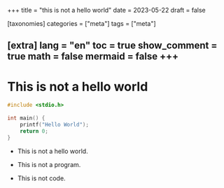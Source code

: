 +++
title = "this is not a hello world"
date = 2023-05-22
draft = false
 

[taxonomies]
categories = ["meta"]
tags = ["meta"]

[extra]
lang = "en"
toc = true
show_comment = true
math = false
mermaid = false
+++
---

# This is not a hello world

```c
#include <stdio.h>
  
int main() {
    printf("Hello World");
    return 0;
}
```

- This is not a hello world.

- This is not a program.

- This is not code.